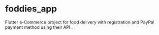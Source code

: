 # foddies_app

Flutter e-Commerce project for food delivery with registration and PayPal payment method using their API .
